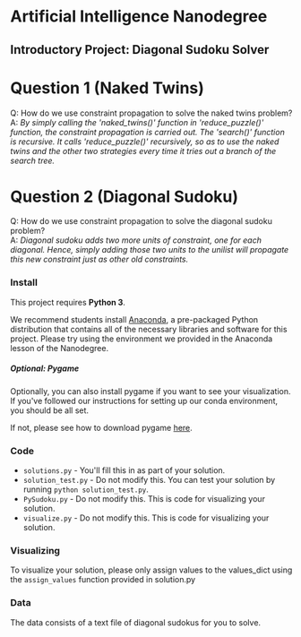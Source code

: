 # Artificial Intelligence Nanodegree
## Introductory Project: Diagonal Sudoku Solver

# Question 1 (Naked Twins)
Q: How do we use constraint propagation to solve the naked twins problem?  
A: *By simply calling the 'naked_twins()' function in 'reduce_puzzle()' function, 
the constraint propagation is carried out. The 'search()' function is recursive. 
It calls 'reduce_puzzle()' recursively, so as to use the naked twins and the other two strategies 
every time it tries out a branch of the search tree.*

# Question 2 (Diagonal Sudoku)
Q: How do we use constraint propagation to solve the diagonal sudoku problem?  
A: *Diagonal sudoku adds two more units of constraint, one for each diagonal. Hence, simply adding those two units to
the unilist will propagate this new constraint just as other old constraints.*

### Install

This project requires **Python 3**.

We recommend students install [Anaconda](https://www.continuum.io/downloads), a pre-packaged Python distribution that contains all of the necessary libraries and software for this project. 
Please try using the environment we provided in the Anaconda lesson of the Nanodegree.

##### Optional: Pygame

Optionally, you can also install pygame if you want to see your visualization. If you've followed our instructions for setting up our conda environment, you should be all set.

If not, please see how to download pygame [here](http://www.pygame.org/download.shtml).

### Code

* `solutions.py` - You'll fill this in as part of your solution.
* `solution_test.py` - Do not modify this. You can test your solution by running `python solution_test.py`.
* `PySudoku.py` - Do not modify this. This is code for visualizing your solution.
* `visualize.py` - Do not modify this. This is code for visualizing your solution.

### Visualizing

To visualize your solution, please only assign values to the values_dict using the ```assign_values``` function provided in solution.py

### Data

The data consists of a text file of diagonal sudokus for you to solve.